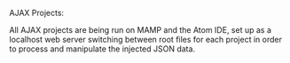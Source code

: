 AJAX Projects:

   All AJAX projects are being run on MAMP and the Atom IDE, set up as a localhost web server switching between root files for 
   each project in order to process and manipulate the injected JSON data.
